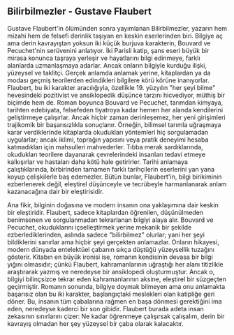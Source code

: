 ## Bilirbilmezler - Gustave Flaubert

Gustave Flaubert'in ölümünden sonra yayımlanan Bilirbilmezler, yazarın hem mizahi hem de felsefi derinlik taşıyan en keskin eserlerinden biri. Bilgiye aç ama derin kavrayıştan yoksun iki küçük burjuva karakterin, Bouvard ve Pecuchet'nin serüvenini anlatıyor. İki Parisli katip, şans eseri büyük bir mirasa konunca taşraya yerleşir ve hayatlarını bilgi edinmeye, farklı alanlarda uzmanlaşmaya adarlar. Ancak onların bilgiyle kurduğu ilişki, yüzeysel ve taklitçi. Gerçek anlamda anlamak yerine, kitaplardan ya da modası geçmiş teorilerden edindikleri bilgilere körü körüne inanıyorlar. Flaubert, bu iki karakter aracılığıyla, özellikle 19. yüzyılın "her şeyi bilme" hevesindeki pozitivist ve ansiklopedik düşünce tarzını hicvediyor, müthiş bir biçimde hem de. Roman boyunca Bouvard ve Pecuchet, tarımdan kimyaya, tarihten edebiyata, felsefeden tiyatroya kadar hemen her alanda kendilerini geliştirmeye çalışırlar. Ancak hiçbir zaman derinleşemez, her yeni girişimleri trajikomik bir başarısızlıkla sonuçlanır. Örneğin, bilimsel tarımla uğraşmaya karar verdiklerinde kitaplarda okudukları yöntemleri hiç sorgulamadan uygularlar; ancak iklimi, toprağın yapısını veya pratik deneyimi hesaba katmadıkları için mahsulleri mahvederler. Tıbba merak sardıklarında, okudukları teorilere dayanarak çevrelerindeki insanları tedavi etmeye kalkışırlar ve hastaları daha kötü hale getirirler. Tarihi anlamaya çalıştıklarında, birbirinden tamamen farklı tarihçilerin eserlerini yan yana koyup çelişkilerle baş edemezler. Bütün bunlar, Flaubert'in, bilgi birikiminin ezberlenerek değil, eleştirel düşünceyle ve tecrübeyle harmanlanarak anlam kazanacağına dair bir eleştirisidir.

Ana fikir, bilginin doğasına ve modern insanın ona yaklaşımına dair keskin bir eleştiridir. Flaubert, sadece kitaplardan öğrenilen, düşünülmeden benimsenen ve sorgulanmadan tekrarlanan bilgiyi alaya alır. Bouvard ve Pecuchet, okuduklarını içselleştirmek yerine mekanik bir şekilde ezberlediklerinden, aslında sadece "bilirbilmez" olurlar; yani her şeyi bildiklerini sanırlar ama hiçbir şeyi gerçekten anlamazlar. Onların hikayesi, modern dünyada entelektüel çabanın sıkça düştüğü yüzeysellik tuzağını gösterir. Kitabın en büyük ironisi ise, romanın kendisinin devasa bir bilgi yığını olmasıdır; çünkü Flaubert, kahramanlarının uğraştığı her alanı titizlikle araştırarak yazmış ve neredeyse bir ansiklopedi oluşturmuştur. Ancak o, bilgiyi bilinçsizce tekrar eden kahramanlarının aksine, eleştirel bir süzgeçten geçirmiştir. Romanın sonunda, bilgiye doymak bilmeyen ama onu anlamakta başarısız olan bu iki karakter, başlangıçtaki meslekleri olan katipliğe geri döner. Bu, insanın tüm çabalarına rağmen en başa dönmesi gerektiğini ima eden, neredeyse kaderci bir son gibidir. Flaubert burada adeta insan zekasının sınırlarını çizer: Ne kadar öğrenmeye çalışırsak çalışalım, derin bir kavrayış olmadan her şey yüzeysel bir çaba olarak kalacaktır.